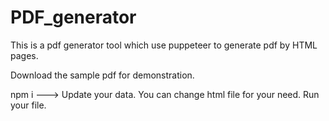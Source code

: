 # PDF_generator

This is a pdf generator tool which use puppeteer to generate pdf by HTML pages.

Download the sample pdf for demonstration.


npm i  --->
Update your data.
You can change html file for your need.
Run your file.



